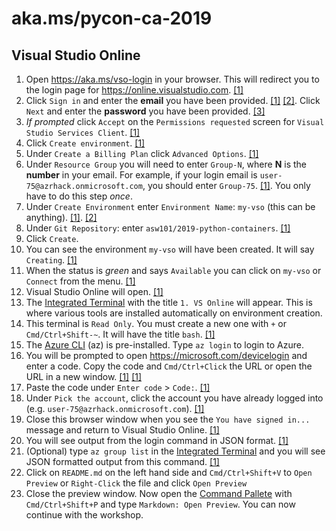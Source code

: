 # aka.ms/pycon-ca-2019

## Visual Studio Online

1. Open <https://aka.ms/vso-login> in your browser. This will redirect you to the login page for <https://online.visualstudio.com>. [[1]](images/image-001a.png)
1. Click `Sign in` and enter the **email** you have been provided. [[1]](images/image-002a.png) [[2]](images/image-003a.png). Click `Next` and enter the **password** you have been provided. [[3]](images/image-004a.png)
1. _If prompted_ click `Accept` on the `Permissions requested` screen for `Visual Studio Services Client`. [[1]](images/image-005a.png)
1. Click `Create environment`. [[1]](images/image-006a.png)
1. Under `Create a Billing Plan` click `Advanced Options`. [[1]](images/image-007a.png)
1. Under `Resource Group` you will need to enter `Group-N`, where **N** is the **number** in your email. For example, if your login email is `user-75@azrhack.onmicrosoft.com`, you should enter `Group-75`. [[1]](images/image-009a.png). You only have to do this step *once*.
1. Under `Create Environment` enter `Environment Name`: `my-vso` (this can be anything). [[1]](images/image-010a.png). [[2]](images/image-011a.png)
1. Under `Git Repository`: enter `asw101/2019-python-containers`. [[1]](images/image-011a.png)
1. Click `Create`.
1. You can see the environment `my-vso` will have been created. It will say `Creating`. [[1]](images/image-013a.png)
1. When the status is *green* and says `Available` you can click on `my-vso` or `Connect` from the menu. [[1]](images/image-014a.png)
1. Visual Studio Online will open. [[1]](images/image-015a.png)
1. The [Integrated Terminal]() with the title `1. VS Online` will appear. This is where various tools are installed automatically on environment creation. 
1. This terminal is `Read Only`. You must create a new one with `+` or `Cmd/Ctrl+Shift-~`. It will have the title `bash`. [[1]](images/image-017a.png)
1. The [Azure CLI]() (az) is pre-installed. Type `az login` to login to Azure.
1. You will be prompted to open <https://microsoft.com/devicelogin> and enter a code. Copy the code and `Cmd/Ctrl+Click` the URL or open the URL in a new window. [[1]](images/image-018a.png) [[1]](images/image-019a.png)
1. Paste the code under `Enter code` > `Code:`. [[1]](images/image-020a.png)
1. Under `Pick the account`, click the account you have already logged into (e.g. `user-75@azrhack.onmicrosoft.com`). [[1]](images/image-021a.png)
1. Close this browser window when you see the `You have signed in...` message and return to Visual Studio Online. [[1]](images/image-022a.png)
1. You will see output from the login command in JSON format. [[1]](images/image-023a.png)
1. (Optional) type `az group list` in the [Integrated Terminal]() and you will see JSON formatted output from this command. [[1]](images/image-024a.png)
1. Click on `README.md` on the left hand side and `Cmd/Ctrl+Shift+V` to `Open Preview` or `Right-Click` the file and click `Open Preview`
1. Close the preview window. Now open the [Command Pallete](https://code.visualstudio.com/docs/getstarted/userinterface#_command-palette) with `Cmd/Ctrl+Shift+P` and type `Markdown: Open Preview`. You can now continue with the workshop.
